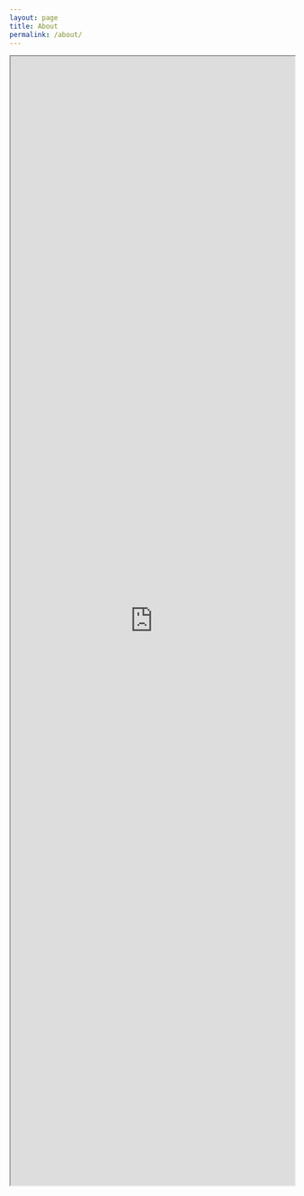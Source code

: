 ```yaml
---
layout: page
title: About
permalink: /about/
---
```


<iframe src="https://franmrl.github.io/resume.pdf" width="100%" height="2000px"></iframe>


